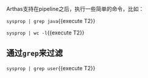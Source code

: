 Arthas支持在pipeline之后，执行一些简单的命令，比如：

`sysprop | grep java`{{execute T2}} 

`sysprop | wc -l`{{execute T2}} 

## 通过`grep`来过滤

`sysprop | grep user`{{execute T2}} 